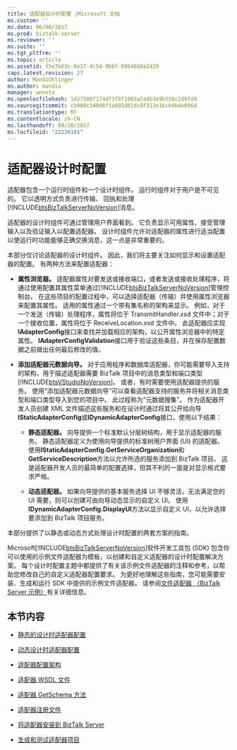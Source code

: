 ```yaml
---
title: 适配器设计时配置 |Microsoft 文档
ms.custom: ''
ms.date: 06/08/2017
ms.prod: biztalk-server
ms.reviewer: ''
ms.suite: ''
ms.tgt_pltfrm: ''
ms.topic: article
ms.assetid: f5e7b63c-6e17-4c54-9bbf-6964668a2420
caps.latest.revision: 27
author: MandiOhlinger
ms.author: mandia
manager: anneta
ms.openlocfilehash: 1427500f174df3f8f1003a2adb3e9b558c2d9fd0
ms.sourcegitcommit: cb908c540d8f1a692d01dc8f313e16cb4b4e696d
ms.translationtype: MT
ms.contentlocale: zh-CN
ms.lasthandoff: 09/20/2017
ms.locfileid: "22226165"
---
```

# <a name="adapter-design-time-configuration"></a>适配器设计时配置
适配器包含一个运行时组件和一个设计时组件。 运行时组件对于用户是不可见的。 它以透明方式负责进行传输、 回执和处理[!INCLUDE[btsBizTalkServerNoVersion](../includes/btsbiztalkservernoversion-md.md)]消息。  
  
 适配器的设计时组件可通过管理用户界面看到。 它负责显示可用属性、接受管理输入以及验证输入以配置适配器。 设计时组件允许对适配器的属性进行适当配置以使运行时功能能够正确交换消息，这一点是非常重要的。  
  
 本部分仅讨论适配器的设计时组件。 因此，我们将主要关注如何显示和设置适配器的配置。 有两种方法来配置适配器：  
  
-   **属性浏览器。** 适配器属性对要发送或接收端口，或者发送或接收处理程序，将通过使用配置其属性菜单通过[!INCLUDE[btsBizTalkServerNoVersion](../includes/btsbiztalkservernoversion-md.md)]管理控制台。 在这些项目的配置过程中，可以选择适配器（传输）并使用属性浏览器来配置其属性。 适用的属性通过一个带有集名称的架构来显示。 例如，对于一个发送（传输）处理程序，属性将位于 TransmitHandler.xsd 文件中；对于一个接收位置，属性将位于 ReceiveLocation.xsd 文件中。  此适配器应实现**IAdapterConfig**接口来查找并加载相应的架构，以公开属性浏览器中的特定属性。 **IAdapterConfigValidation**接口用于验证这些条目，并在保存配置数据之前做出任何最后修改的值。  
  
-   **添加适配器元数据向导。** 对于应用程序和数据库适配器，你可能需要导入支持的架构，用于描述适配器需要 BizTalk 项目中的消息类型和端口类型[!INCLUDE[btsVStudioNoVersion](../includes/btsvstudionoversion-md.md)]。 或者，有时需要使用适配器提供的服务。 使用“添加适配器元数据向导”可以查看适配器支持的服务并将相关消息类型和端口类型导入到您的项目中。 此过程称为“元数据搜集”。 作为适配器开发人员创建 XML 文件描述这些服务和在设计时通过将其公开给向导**IStaticAdapterConfig**或**IDynamicAdapterConfig**接口，使用以下结果：  
  
    -   **静态适配器。** 向导提供一个标准默认分层树结构，用于显示适配器的服务。 静态适配器定义为使用向导提供的标准树用户界面 (UI) 的适配器。 使用**IStaticAdapterConfig.GetServiceOrganization**和**GetServiceDescription**方法以允许所选的服务添加到 BizTalk 项目。 这是适配器开发人员的最简单的配置选择，但其不利的一面是对显示格式要求严格。  
  
    -   **动态适配器。** 如果向导提供的基本服务选择 UI 不够灵活，无法满足您的 UI 需要，则可以创建可由向导动态显示的自定义 UI。 使用**IDynamicAdapterConfig.DisplayUI**方法以显示自定义 UI，以允许选择要添加到 BizTalk 项目服务。  
  
 本部分提供了以静态或动态方式处理设计时配置的两套方案的指南。  
  
 Microsoft[!INCLUDE[btsBizTalkServerNoVersion](../includes/btsbiztalkservernoversion-md.md)]软件开发工具包 (SDK) 包含你可以使用的示例文件适配器为模板，以创建和自定义适配器的设计时配置解决方案。 每个设计时配置主题中都提供了有关该示例文件适配器的注释和参考，以帮助您修改自己的自定义适配器配置要求。 为更好地理解这些指南，您可能需要安装、生成和运行 SDK 中提供的示例文件适配器。 请参阅[文件适配器 （BizTalk Server 示例）](../core/file-adapter-biztalk-server-sample.md)有关详细信息。  
  
## <a name="in-this-section"></a>本节内容  
  
-   [静态的设计时适配器配置](../core/static-design-time-adapter-configuration.md)  
  
-   [动态设计时适配器配置](../core/dynamic-design-time-adapter-configuration.md)  
  
-   [适配器配置架构](../core/adapter-configuration-schemas.md)  
  
-   [适配器 WSDL 文件](../core/adapter-wsdl-files.md)  
  
-   [适配器 GetSchema 方法](../core/adapter-getschema-method.md)  
  
-   [适配器注册文件](../core/adapter-registration-file.md)  
  
-   [将适配器安装到 BizTalk Server](../core/install-the-adapter-into-biztalk-server.md)  
  
-   [生成和测试适配器项目](../core/build-and-test-the-adapter-project.md)